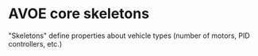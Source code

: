 # AVOE core skeletons
"Skeletons" define properties about vehicle types (number of motors, PID controllers, etc.)

